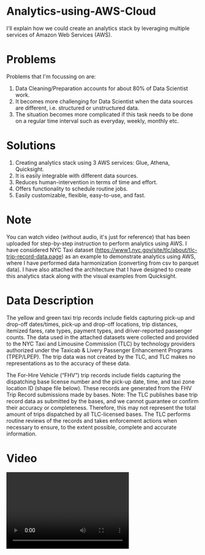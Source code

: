 # Analytics-using-AWS-Cloud

I'll explain how we could create an analytics stack by leveraging multiple services of Amazon Web Services (AWS).

# Problems 
Problems that I'm focussing on are:
1. Data Cleaning/Preparation accounts for about 80% of Data Scientist work.
2. It becomes more challenging for Data Scientist when the data sources are different, i.e. structured or unstructured data.
3. The situation becomes more complicated if this task needs to be done on a regular time interval such as everyday, weekly, monthly etc.

# Solutions

1. Creating analytics stack using 3 AWS services: Glue, Athena, Quicksight.
2. It is easily integrable with different data sources.
3. Reduces human-intervention in terms of time and effort.
4. Offers functionality to schedule routine jobs.
5. Easily customizable, flexible, easy-to-use, and fast.

# Note

You can watch video (without audio, it's just for reference) that has been uploaded for step-by-step instruction to perform analytics using AWS. I have considered NYC Taxi dataset (https://www1.nyc.gov/site/tlc/about/tlc-trip-record-data.page) as an example to demonstrate analytics using AWS, where I have performed data harmonization (converting from csv to parquet data). I have also attached the architecture that I have designed to create this analytics stack along with the visual examples from Quicksight.

# Data Description

The yellow and green taxi trip records include fields capturing pick-up and drop-off dates/times, pick-up and drop-off locations, trip distances, itemized fares, rate types, payment types, and driver-reported passenger counts. The data used in the attached datasets were collected and provided to the NYC Taxi and Limousine Commission (TLC) by technology providers authorized under the Taxicab & Livery Passenger Enhancement Programs (TPEP/LPEP). The trip data was not created by the TLC, and TLC makes no representations as to the accuracy of these data.

The For-Hire Vehicle (“FHV”) trip records include fields capturing the dispatching base license number and the pick-up date, time, and taxi zone location ID (shape file below). These records are generated from the FHV Trip Record submissions made by bases. Note: The TLC publishes base trip record data as submitted by the bases, and we cannot guarantee or confirm their accuracy or completeness. Therefore, this may not represent the total amount of trips dispatched by all TLC-licensed bases. The TLC performs routine reviews of the records and takes enforcement actions when necessary to ensure, to the extent possible, complete and accurate information.

# Video

<video src="AWS_Analytics_VideoTour.mov" width="320" height="200" controls preload></video>

